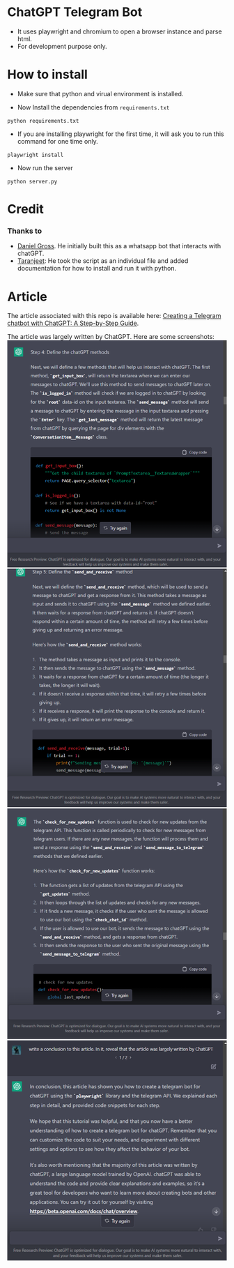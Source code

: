 # ChatGPT Telegram Bot

* It uses playwright and chromium to open a browser instance and parse html.
* For development purpose only.


# How to install

* Make sure that python and virual environment is installed.

* Now Install the dependencies from `requirements.txt`

```
python requirements.txt
```

* If you are installing playwright for the first time, it will ask you to run this command for one time only.

```
playwright install
```

* Now run the server

```
python server.py
```

# Credit

### Thanks to 
- [Daniel Gross](https://github.com/danielgross/whatsapp-gpt). He initially built this as a whatsapp bot that interacts with chatGPT.
- [Taranjeet](https://github.com/taranjeet/chatgpt-api): He took the script as an individual file and added documentation for how to install and run it with python.

# Article
The article associated with this repo is available here: [Creating a Telegram chatbot with ChatGPT: A Step-by-Step Guide]().

The article was largely written by ChatGPT. Here are some screenshots:
![Function for checking for new updates](screenshots/154df2f2-908b-44c2-928b-6efcb1129af1.png) 
![Function for checking for new updates](screenshots/92aa62fc-1c9c-413b-ad1b-1b5fda39a254.png) 
![Function for checking for new updates](screenshots/07147a7a-5026-4004-b357-744f09812664.png) 
![Function for checking for new updates](screenshots/reveal.png) 